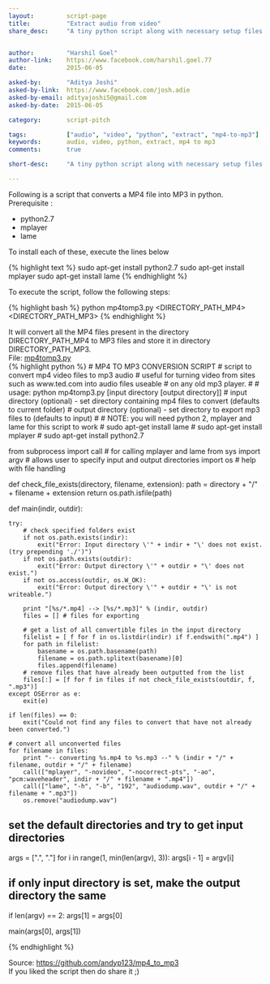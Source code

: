 ```yaml
---
layout:			script-page
title:			"Extract audio from video"
share_desc:		"A tiny python script along with necessary setup files (pip installer script) that allows us to save MP3 from a video (say, MP4)."


author:			"Harshil Goel"
author-link:	https://www.facebook.com/harshil.goel.77
date:			2015-06-05

asked-by:		"Aditya Joshi"
asked-by-link:	https://www.facebook.com/josh.adie
asked-by-email:	adityajoshi5@gmail.com
asked-by-date:	2015-06-05

category:		script-pitch

tags:			["audio", "video", "python", "extract", "mp4-to-mp3"]
keywords:		audio, video, python, extract, mp4 to mp3
comments:		true

short-desc:		"A tiny python script along with necessary setup files (pip installer script) that allows us to save MP3 from a video (say, MP4)."

---
```


<div class="para">
Following is a script that converts a MP4 file into MP3 in python.
</div>

<div class="para">
	<emphasis class="bold">Prerequisite :</emphasis>
</div>

<div class="para">
	<ul>
		<li>python2.7</li>
		<li>mplayer</li>
		<li>lame</li>
	</ul>
	To install each of these, execute the lines below
</div>

{% highlight text %}
sudo apt-get install python2.7
sudo apt-get install mplayer
sudo apt-get install lame
{% endhighlight %}


<section>
	<div class="para">
		To execute the script, follow the following steps:
	</div>
</section>

{% highlight bash %}
	python mp4tomp3.py <DIRECTORY_PATH_MP4> <DIRECTORY_PATH_MP3>
{% endhighlight %}

<div class="para">
	It will convert all the <emphasis class="bold">MP4 files</emphasis> present in the directory <emphasis class="code">DIRECTORY_PATH_MP4</emphasis> to <emphasis class="bold">MP3 files</emphasis> and store it in directory <emphasis class="code">DIRECTORY_PATH_MP3</emphasis>.
</div>

<section>
<div class="file-name">
	File: <a href="/files/scripts/mp4tomp3.py">mp4tomp3.py</a>
</div>
{% highlight python %}
# MP4 TO MP3 CONVERSION SCRIPT
# script to convert mp4 video files to mp3 audio
# useful for turning video from sites such as www.ted.com into audio files useable
# on any old mp3 player.
#
# usage: python mp4tomp3.py [input directory [output directory]]
# input directory (optional)  - set directory containing mp4 files to convert (defaults to current folder)
# output directory (optional) - set directory to export mp3 files to (defaults to input)
#
# NOTE: you will need python 2, mplayer and lame for this script to work
# sudo apt-get install lame
# sudo apt-get install mplayer
# sudo apt-get install python2.7


from subprocess import call     # for calling mplayer and lame
from sys import argv            # allows user to specify input and output directories
import os                       # help with file handling

def check_file_exists(directory, filename, extension):
    path = directory + "/" + filename + extension
    return os.path.isfile(path)

def main(indir, outdir):


    try:
        # check specified folders exist
        if not os.path.exists(indir):
            exit("Error: Input directory \'" + indir + "\' does not exist. (try prepending './')")
        if not os.path.exists(outdir):
            exit("Error: Output directory \'" + outdir + "\' does not exist.")
        if not os.access(outdir, os.W_OK):
            exit("Error: Output directory \'" + outdir + "\' is not writeable.")

        print "[%s/*.mp4] --> [%s/*.mp3]" % (indir, outdir)
        files = [] # files for exporting
            
        # get a list of all convertible files in the input directory
        filelist = [ f for f in os.listdir(indir) if f.endswith(".mp4") ]
        for path in filelist:
            basename = os.path.basename(path) 
            filename = os.path.splitext(basename)[0]
            files.append(filename)
        # remove files that have already been outputted from the list
        files[:] = [f for f in files if not check_file_exists(outdir, f, ".mp3")]
    except OSError as e:
        exit(e)
    
    if len(files) == 0:
        exit("Could not find any files to convert that have not already been converted.")

    # convert all unconverted files
    for filename in files:
        print "-- converting %s.mp4 to %s.mp3 --" % (indir + "/" + filename, outdir + "/" + filename)
        call(["mplayer", "-novideo", "-nocorrect-pts", "-ao", "pcm:waveheader", indir + "/" + filename + ".mp4"])
        call(["lame", "-h", "-b", "192", "audiodump.wav", outdir + "/" + filename + ".mp3"])
        os.remove("audiodump.wav")

# set the default directories and try to get input directories
args = [".", "."]
for i in range(1, min(len(argv), 3)):
    args[i - 1] = argv[i]

# if only input directory is set, make the output directory the same
if len(argv) == 2:
    args[1] = args[0]

main(args[0], args[1])

{% endhighlight %}
</section>


<div class="para">
	Source: <a href="https://github.com/andyp123/mp4_to_mp3">https://github.com/andyp123/mp4_to_mp3</a>
</div>

<section>
	<div class="para">
		<emphasis class="bold">If you liked the script then do share it ;)</emphasis>
	</div>
</section>